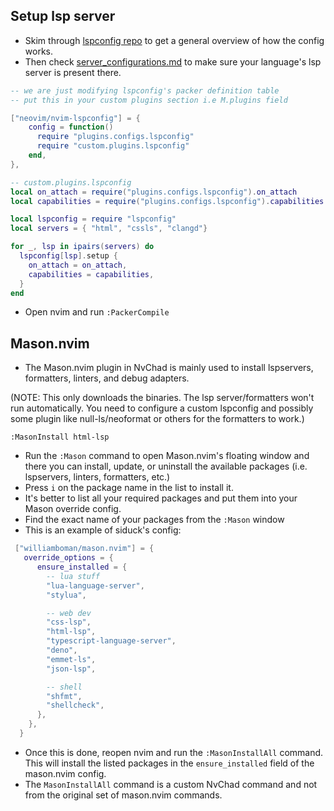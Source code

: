 ## Setup lsp server

- Skim through [lspconfig repo](https://github.com/neovim/nvim-lspconfig) to get a general overview of how the config works.
- Then check [server_configurations.md](https://github.com/neovim/nvim-lspconfig/blob/master/doc/server_configurations.md) to make sure your language's lsp server is present there.

```lua
-- we are just modifying lspconfig's packer definition table
-- put this in your custom plugins section i.e M.plugins field 

["neovim/nvim-lspconfig"] = {
    config = function()
      require "plugins.configs.lspconfig"
      require "custom.plugins.lspconfig"
    end,
},
```

```lua
-- custom.plugins.lspconfig
local on_attach = require("plugins.configs.lspconfig").on_attach
local capabilities = require("plugins.configs.lspconfig").capabilities

local lspconfig = require "lspconfig"
local servers = { "html", "cssls", "clangd"}

for _, lsp in ipairs(servers) do
  lspconfig[lsp].setup {
    on_attach = on_attach,
    capabilities = capabilities,
  }
end
```
- Open nvim and run `:PackerCompile`

## Mason.nvim

- The Mason.nvim plugin in NvChad is mainly used to install lspservers, formatters, linters, and debug adapters. 

(NOTE: This only downloads the binaries. The lsp server/formatters won't run automatically. You need to configure a custom lspconfig and possibly some plugin like null-ls/neoformat or others for the formatters to work.)

```
:MasonInstall html-lsp 
```

- Run the `:Mason` command to open Mason.nvim's floating window and there you can install, update, or uninstall the available packages (i.e. lspservers, linters, formatters, etc.)
- Press `i` on the package name in the list to install it.
- It's better to list all your required packages and put them into your Mason override config.
- Find the exact name of your packages from the `:Mason` window
- This is an example of siduck's config:

```lua
 ["williamboman/mason.nvim"] = {
   override_options = {
      ensure_installed = {
        -- lua stuff
        "lua-language-server",
        "stylua",

        -- web dev
        "css-lsp",
        "html-lsp",
        "typescript-language-server",
        "deno",
        "emmet-ls",
        "json-lsp",

        -- shell
        "shfmt",
        "shellcheck",
      },
    },
  }
```

- Once this is done, reopen nvim and run the `:MasonInstallAll` command. This will install the listed packages in the `ensure_installed` field of the mason.nvim config.
- The `MasonInstallAll` command is a custom NvChad command and not from the original set of mason.nvim commands. 
